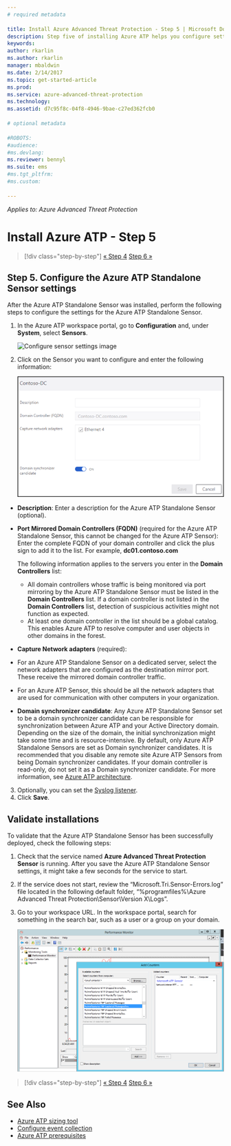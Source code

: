 ```yaml
---
# required metadata

title: Install Azure Advanced Threat Protection - Step 5 | Microsoft Docs
description: Step five of installing Azure ATP helps you configure settings for your Azure ATP Standalone Sensor.
keywords:
author: rkarlin
ms.author: rkarlin
manager: mbaldwin
ms.date: 2/14/2017
ms.topic: get-started-article
ms.prod:
ms.service: azure-advanced-threat-protection
ms.technology:
ms.assetid: d7c95f8c-04f8-4946-9bae-c27ed362fcb0

# optional metadata

#ROBOTS:
#audience:
#ms.devlang:
ms.reviewer: bennyl
ms.suite: ems
#ms.tgt_pltfrm:
#ms.custom:

---
```


*Applies to: Azure Advanced Threat Protection*



# Install Azure ATP - Step 5

>[!div class="step-by-step"]
[« Step 4](install-atp-step4.md)
[Step 6 »](install-atp-step6.md)


## Step 5. Configure the Azure ATP Standalone Sensor settings
After the Azure ATP Standalone Sensor was installed, perform the following steps to configure the settings for the Azure ATP Standalone Sensor.

1.  In the Azure ATP workspace portal, go to **Configuration** and, under **System**, select **Sensors**.
   
     ![Configure sensor settings image](media/atp-sensors.png)


2.  Click on the Sensor you want to configure and enter the following information:

    ![Configure Sensor settings image](media/atp-sensor-config-2.png)

  - **Description**: Enter a description for the Azure ATP Standalone Sensor (optional).
  - **Port Mirrored Domain Controllers (FQDN)** (required for the Azure ATP Standalone Sensor, this cannot be changed for the Azure ATP Sensor): Enter the complete FQDN of your domain controller and click the plus sign to add it to the list. For example,  **dc01.contoso.com**

      The following information applies to the servers you enter in the **Domain Controllers** list:
      - All domain controllers whose traffic is being monitored via port mirroring by the Azure ATP Standalone Sensor must be listed in the **Domain Controllers** list. If a domain controller is not listed in the **Domain Controllers** list, detection of suspicious activities might not function as expected.
      - At least one domain controller in the list should be a global catalog. This enables Azure ATP to resolve computer and user objects in other domains in the forest.

  - **Capture Network adapters** (required):
  - For an Azure ATP Standalone Sensor on a dedicated server, select the network adapters that are configured as the destination mirror port. These receive the mirrored domain controller traffic.
  - For an Azure ATP Sensor, this should be all the network adapters that are used for communication with other computers in your organization.


  - **Domain synchronizer candidate**: Any Azure ATP Standalone Sensor set to be a domain synchronizer candidate can be responsible for synchronization between Azure ATP and your Active Directory domain. Depending on the size of the domain, the initial synchronization might take some time and is resource-intensive. By default, only Azure ATP Standalone Sensors are set as Domain synchronizer candidates.
   It is recommended that you disable any remote site Azure ATP Sensors from being Domain synchronizer candidates.
   If your domain controller is read-only, do not set it as a Domain synchronizer candidate. For more information, see [Azure ATP architecture](atp-architecture.md#azure-atp-sensor-features).
  
3. Optionally, you can set the [Syslog listener](configure-event-collection.md). 
4. Click **Save**.


## Validate installations
To validate that the Azure ATP Standalone Sensor has been successfully deployed, check the following steps:

1.  Check that the service named **Azure Advanced Threat Protection Sensor** is running. After you save the Azure ATP Standalone Sensor settings, it might take a few seconds for the service to start.

2.  If the service does not start, review the “Microsoft.Tri.Sensor-Errors.log” file located in the following default folder, “%programfiles%\Azure Advanced Threat Protection\Sensor\Version X\Logs”.

3.  Go to your workspace URL. In the workspace portal, search for something in the search bar, such as a user or a group on your domain.

    ![Add performance counters image](media/atp-performance-monitoring-add-counters.png)


>[!div class="step-by-step"]
[« Step 4](install-atp-step4.md)
[Step 6 »](install-atp-step6.md)


## See Also

- [Azure ATP sizing tool](http://aka.ms/trisizingtool)
- [Configure event collection](configure-event-collection.md)
- [Azure ATP prerequisites](atp-prerequisites.md)

